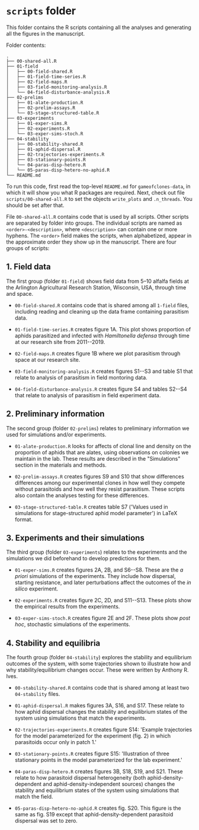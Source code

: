 
# `scripts` folder

This folder contains the R scripts containing all the analyses and generating
all the figures in the manuscript.

Folder contents: 

```
.
├── 00-shared-all.R
├── 01-field
│   ├── 00-field-shared.R
│   ├── 01-field-time-series.R
│   ├── 02-field-maps.R
│   ├── 03-field-monitoring-analysis.R
│   └── 04-field-disturbance-analysis.R
├── 02-prelims
│   ├── 01-alate-production.R
│   ├── 02-prelim-assays.R
│   └── 03-stage-structured-table.R
├── 03-experiments
│   ├── 01-exper-sims.R
│   ├── 02-experiments.R
│   └── 03-exper-sims-stoch.R
├── 04-stability
│   ├── 00-stability-shared.R
│   ├── 01-aphid-dispersal.R
│   ├── 02-trajectories-experiments.R
│   ├── 03-stationary-points.R
│   └── 04-paras-disp-hetero.R
│   └── 05-paras-disp-hetero-no-aphid.R
└── README.md
```


To run this code, first read the top-level `README.md` for `gameofclones-data`,
in which it will show you what R packages are required.
Next, check out file `scripts/00-shared-all.R` to set the objects `write_plots`
and `.n_threads`.
You should be set after that.

File `00-shared-all.R` contains code that is used by all scripts.
Other scripts are separated by folder into groups.
The individual scripts are named as `<order>-<description>`, 
where `<description>` can contain one or more hyphens.
The `<order>` field makes the scripts, when alphabetized, appear in the 
approximate order they show up in the manuscript.
There are four groups of scripts:


## 1. Field data

The first group (folder `01-field`) shows field data from 5–10 alfalfa fields at 
the Arlington Agricultural Research Station, Wisconsin, USA, 
through time and space.

* `00-field-shared.R` contains code that is shared among all `1-field`
  files, including reading and cleaning up the data frame containing 
  parasitism data.

* `01-field-time-series.R` creates figure 1A.
  This plot shows proportion of aphids parasitized and infected with
  *Hamiltonella defensa* through time at our research site from 2011--2019.

* `02-field-maps.R` creates figure 1B where we plot parasitism
  through space at our research site.

* `03-field-monitoring-analysis.R` creates figures S1--S3 and table S1 that
  relate to analysis of parasitism in field montoring data.

* `04-field-disturbance-analysis.R` creates figure S4 and tables S2--S4 that
  relate to analysis of parasitism in field experiment data.


## 2. Preliminary information

The second group (folder `02-prelims`) relates to preliminary information
we used for simulations and/or experiments.

* `01-alate-production.R` looks for affects of clonal line and density on the
  proportion of aphids that are alates, using observations on colonies
  we maintain in the lab. These results are described in the "Simulations" 
  section in the materials and methods.

* `02-prelim-assays.R` creates figures S9 and S10 that show differences
  differences among our experimental clones in how well they compete without
  parasitoids and how well they resist parasitism. These scripts also contain
  the analyses testing for these differences.

* `03-stage-structured-table.R` creates table S7
  ('Values used in simulations for stage-structured aphid model parameter')
  in LaTeX format.


## 3. Experiments and their simulations

The third group (folder `03-experiments`) relates to the experiments and the
simulations we did beforehand to develop predictions for them.


* `01-exper-sims.R` creates figures 2A, 2B, and S6--S8.
  These are the *a priori* simulations of the experiments.
  They include how dispersal, starting resistance, and later perturbations
  affect the outcomes of the *in silico* experiment.

* `02-experiments.R` creates figure 2C, 2D, and S11--S13. These plots show
  the empirical results from the experiments.

* `03-exper-sims-stoch.R` creates figure 2E and 2F.
  These plots show *post hoc*, stochastic simulations of the experiments.


## 4. Stability and equilibria

The fourth group (folder `04-stability`) explores the stability and equilibrium
outcomes of the system, with some trajectories shown to illustrate how and 
why stability/equilibrium changes occur.
These were written by Anthony R. Ives.

* `00-stability-shared.R` contains code that is shared among at least two
  `04-stability` files.

* `01-aphid-dispersal.R` makes figures 3A, S16, and S17.
  These relate to how aphid dispersal changes the stability and equilibrium 
  states of the system using simulations that match the experiments.

* `02-trajectories-experiments.R` creates figure S14:
  'Example trajectories for the model parameterized for the experiment (fig. 2)
  in which parasitoids occur only in patch 1.'

* `03-stationary-points.R` creates figure S15:
  'Illustration of three stationary points in the model parameterized for the
  lab experiment.'

* `04-paras-disp-hetero.R` creates figures 3B, S18, S19, and S21.
  These relate to how parasitoid dispersal heterogeneity (both 
  aphid-density-dependent and aphid-density-independent sources) changes the 
  stability and equilibrium states of the system using simulations 
  that match the field.

* `05-paras-disp-hetero-no-aphid.R` creates fig. S20.
  This figure is the same as fig. S19 except that aphid-density-dependent 
  parasitoid dispersal was set to zero.



